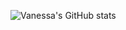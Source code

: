 ![Vanessa's GitHub stats](https://github-readme-stats.vercel.app/api?username=vanessalb08&show_icons=true&theme=radical)

